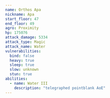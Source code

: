 ```yaml
---
name: Orthos Apa
nickname: Apa
start_floor: 47
end_floor: 49
agro: Proximity
hp: 175076
attack_damage: 5334
attack_type: Magic
attack_name: Water
vulnerabilities:
  bind: false
  heavy: true
  sleep: true
  slow: unknown
  stun: true
abilities:
  - name: Water III
    description: "telegraphed pointblank AoE"
---
```


